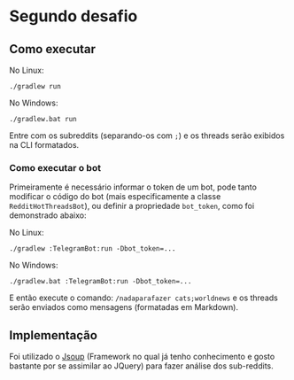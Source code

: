 # Segundo desafio

## Como executar

No Linux:

```
./gradlew run
```

No Windows:

```
./gradlew.bat run
```

Entre com os subreddits (separando-os com `;`) e os threads serão exibidos na CLI formatados.

### Como executar o bot

Primeiramente é necessário informar o token de um bot, pode tanto modificar o código do bot (mais especificamente a classe `RedditHotThreadsBot`), ou definir a propriedade `bot_token`, como foi demonstrado abaixo:

No Linux:

```
./gradlew :TelegramBot:run -Dbot_token=...
```

No Windows:

```
./gradlew.bat :TelegramBot:run -Dbot_token=...
```

E então execute o comando: `/nadaparafazer cats;worldnews` e os threads serão enviados como mensagens (formatadas em Markdown).

## Implementação

Foi utilizado o [Jsoup](https://jsoup.org/) (Framework no qual já tenho conhecimento e gosto bastante por se assimilar ao JQuery) para fazer análise dos sub-reddits.
